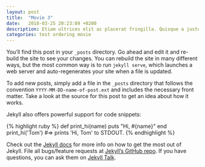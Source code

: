 ```yaml
---
layout: post
title:  "Movie 3"
date:   2018-03-25 20:23:09 +0200
description: Etiam ultrices elit ac placerat fringilla. Quisque a justo lobortis, pharetra metus vitae, pharetra sapien. Nulla fermentum gravida lacus, sit amet sagittis dui maximus sit amet. Aenean auctor nulla eget dolor sagittis, ac rutrum justo laoreet. Sed quis turpis sit amet odio laoreet posuere. In fermentum a velit eget aliquet. Curabitur tempus scelerisque finibus. Ut mi tellus, porta vitae consequat ullamcorper, volutpat ut nulla. Sed augue purus, faucibus sed commodo sed, laoreet quis nulla.
categories: test ordering movie
---
```

You’ll find this post in your `_posts` directory. Go ahead and edit it and re-build the site to see your changes. You can rebuild the site in many different ways, but the most common way is to run `jekyll serve`, which launches a web server and auto-regenerates your site when a file is updated.

To add new posts, simply add a file in the `_posts` directory that follows the convention `YYYY-MM-DD-name-of-post.ext` and includes the necessary front matter. Take a look at the source for this post to get an idea about how it works.

Jekyll also offers powerful support for code snippets:

{% highlight ruby %}
def print_hi(name)
  puts "Hi, #{name}"
end
print_hi('Tom')
#=> prints 'Hi, Tom' to STDOUT.
{% endhighlight %}

Check out the [Jekyll docs][jekyll-docs] for more info on how to get the most out of Jekyll. File all bugs/feature requests at [Jekyll’s GitHub repo][jekyll-gh]. If you have questions, you can ask them on [Jekyll Talk][jekyll-talk].

[jekyll-docs]: https://jekyllrb.com/docs/home
[jekyll-gh]:   https://github.com/jekyll/jekyll
[jekyll-talk]: https://talk.jekyllrb.com/
